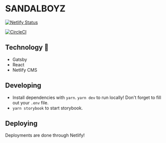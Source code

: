 # SANDALBOYZ

[![Netlify Status](https://api.netlify.com/api/v1/badges/8acafa0c-9cdb-4dbb-b16f-d10da64b00b6/deploy-status)](https://app.netlify.com/sites/elated-edison-4a270b/deploys)

[![CircleCI](https://circleci.com/gh/sandalboyz/sandalboyz.svg?style=svg&circle-token=686fa338e7e4671edc909eda63a4f880ef283fa7)](https://github.com/sandalboyz/sandalboyz)

## Technology 🍔

- Gatsby
- React
- Netlify CMS

## Developing

- Install dependencies with `yarn`. `yarn dev` to run locally! Don't forget to fill out your `.env` file.
- `yarn storybook` to start storybook.

## Deploying

Deployments are done through Netlify!
